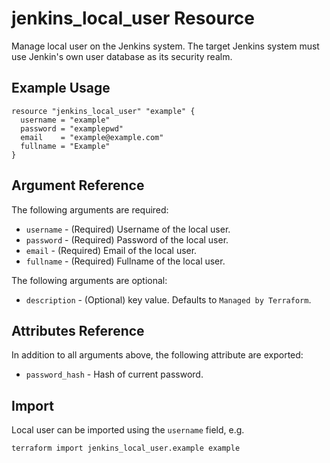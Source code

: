 # jenkins_local_user Resource

Manage local user on the Jenkins system.
The target Jenkins system must use Jenkin's own user database as its security realm.

## Example Usage

```hcl
resource "jenkins_local_user" "example" {
  username = "example"
  password = "examplepwd"
  email    = "example@example.com"
  fullname = "Example"
}
```

## Argument Reference

The following arguments are required:

- `username` - (Required) Username of the local user.
- `password` - (Required) Password of the local user.
- `email` - (Required) Email of the local user.
- `fullname` - (Required) Fullname of the local user.

The following arguments are optional:

- `description` - (Optional) key value. Defaults to `Managed by Terraform`.

## Attributes Reference

In addition to all arguments above, the following attribute are exported:

- `password_hash` - Hash of current password.

## Import

Local user can be imported using the `username` field, e.g.

```hcl
terraform import jenkins_local_user.example example
```